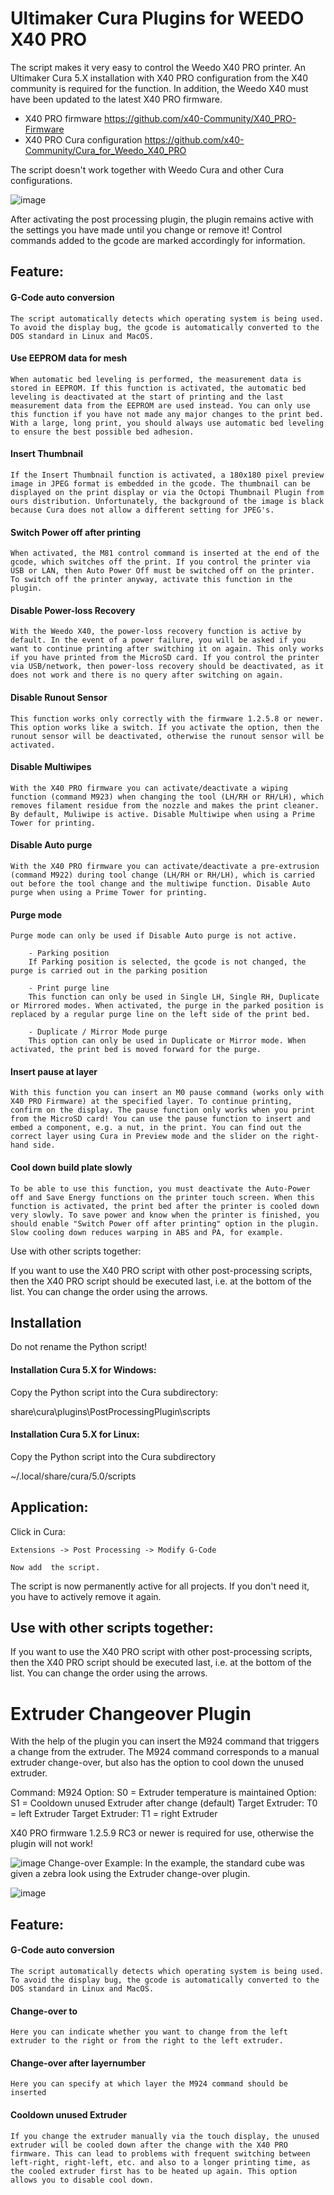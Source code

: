 # Ultimaker Cura Plugins for WEEDO X40 PRO
The script makes it very easy to control the Weedo X40 PRO printer. An Ultimaker Cura 5.X installation with X40 PRO configuration from the X40 community is required for the function. In addition, the Weedo X40 must have been updated to the latest X40 PRO firmware.
- X40 PRO firmware https://github.com/x40-Community/X40_PRO-Firmware
- X40 PRO Cura configuration https://github.com/x40-Community/Cura_for_Weedo_X40_PRO

The script doesn't work together with Weedo Cura and other Cura configurations.

![image](http://www.x40-community.org/images/x40/Weedo_X40_PRO_Cura_Plugin-200.png)

After activating the post processing plugin, the plugin remains active with the settings you have made until you change or remove it! Control commands added to the gcode are marked accordingly for information.

## Feature:

####    G-Code auto conversion
    The script automatically detects which operating system is being used. To avoid the display bug, the gcode is automatically converted to the DOS standard in Linux and MacOS.

####    Use EEPROM data for mesh
    When automatic bed leveling is performed, the measurement data is stored in EEPROM. If this function is activated, the automatic bed leveling is deactivated at the start of printing and the last measurement data from the EEPROM are used instead. You can only use this function if you have not made any major changes to the print bed. With a large, long print, you should always use automatic bed leveling to ensure the best possible bed adhesion.

####    Insert Thumbnail
    If the Insert Thumbnail function is activated, a 180x180 pixel preview image in JPEG format is embedded in the gcode. The thumbnail can be displayed on the print display or via the Octopi Thumbnail Plugin from ours distribution. Unfortunately, the background of the image is black because Cura does not allow a different setting for JPEG's.

####    Switch Power off after printing
    When activated, the M81 control command is inserted at the end of the gcode, which switches off the print. If you control the printer via USB or LAN, then Auto Power Off must be switched off on the printer. To switch off the printer anyway, activate this function in the plugin. 

####    Disable Power-loss Recovery
    With the Weedo X40, the power-loss recovery function is active by default. In the event of a power failure, you will be asked if you want to continue printing after switching it on again. This only works if you have printed from the MicroSD card. If you control the printer via USB/network, then power-loss recovery should be deactivated, as it does not work and there is no query after switching on again.
     
####    Disable Runout Sensor
    This function works only correctly with the firmware 1.2.5.8 or newer. This option works like a switch. If you activate the option, then the runout sensor will be deactivated, otherwise the runout sensor will be activated.

####    Disable Multiwipes
    With the X40 PRO firmware you can activate/deactivate a wiping function (command M923) when changing the tool (LH/RH or RH/LH), which removes filament residue from the nozzle and makes the print cleaner. By default, Muliwipe is active. Disable Multiwipe when using a Prime Tower for printing.

####    Disable Auto purge
    With the X40 PRO firmware you can activate/deactivate a pre-extrusion (command M922) during tool change (LH/RH or RH/LH), which is carried out before the tool change and the multiwipe function. Disable Auto purge when using a Prime Tower for printing.

####    Purge mode
    Purge mode can only be used if Disable Auto purge is not active.

        - Parking position
        If Parking position is selected, the gcode is not changed, the purge is carried out in the parking position
    
        - Print purge line
        This function can only be used in Single LH, Single RH, Duplicate or Mirrored modes. When activated, the purge in the parked position is replaced by a regular purge line on the left side of the print bed.
    
        - Duplicate / Mirror Mode purge
        This option can only be used in Duplicate or Mirror mode. When activated, the print bed is moved forward for the purge.


####    Insert pause at layer
    With this function you can insert an M0 pause command (works only with X40 PRO Firmware) at the specified layer. To continue printing, confirm on the display. The pause function only works when you print from the MicroSD card! You can use the pause function to insert and embed a component, e.g. a nut, in the print. You can find out the correct layer using Cura in Preview mode and the slider on the right-hand side.

####    Cool down build plate slowly
    To be able to use this function, you must deactivate the Auto-Power off and Save Energy functions on the printer touch screen. When this function is activated, the print bed after the printer is cooled down very slowly. To save power and know when the printer is finished, you should enable "Switch Power off after printing" option in the plugin. Slow cooling down reduces warping in ABS and PA, for example.

 
Use with other scripts together:



If you want to use the X40 PRO script with other post-processing scripts, then the X40 PRO script should be executed last, i.e. at the bottom of the list. You can change the order using the arrows.

## Installation
Do not rename the Python script!

#### Installation Cura 5.X for Windows:

Copy the Python script into the Cura subdirectory:

share\cura\plugins\PostProcessingPlugin\scripts

 

#### Installation Cura 5.X for Linux:

Copy the Python script into the Cura subdirectory

~/.local/share/cura/5.0/scripts

 
## Application:

Click in Cura:

    Extensions -> Post Processing -> Modify G-Code

    Now add  the script.

The script is now permanently active for all projects. If you don't need it, you have to actively remove it again. 



## Use with other scripts together:

If you want to use the X40 PRO script with other post-processing scripts, then the X40 PRO script should be executed last, i.e. at the bottom of the list. You can change the order using the arrows.



# Extruder Changeover Plugin

With the help of the plugin you can insert the M924 command that triggers a change from the extruder. The M924 command corresponds to a manual extruder change-over, but also has the option to cool down the unused extruder.

Command: M924
Option: S0 = Extruder temperature is maintained
Option: S1 = Cooldown unused Extruder after change (default)
Target Extruder: T0 = left Extruder
Target Extruder: T1 = right Extruder

X40 PRO firmware 1.2.5.9 RC3 or newer is required for use, otherwise the plugin will not work!

![image](http://www.x40-community.org/images/x40/ExtruderChangeover.png)
Change-over Example:
In the example, the standard cube was given a zebra look using the Extruder change-over plugin.

![image](http://www.x40-community.org/images/x40/Change-over_example.jpg)

## Feature:

####    G-Code auto conversion
    The script automatically detects which operating system is being used. To avoid the display bug, the gcode is automatically converted to the DOS standard in Linux and MacOS.

####    Change-over to
    Here you can indicate whether you want to change from the left extruder to the right or from the right to the left extruder.

####    Change-over after layernumber
    Here you can specify at which layer the M924 command should be inserted

####    Cooldown unused Extruder
    If you change the extruder manually via the touch display, the unused extruder will be cooled down after the change with the X40 PRO firmware. This can lead to problems with frequent switching between left-right, right-left, etc. and also to a longer printing time, as the cooled extruder first has to be heated up again. This option allows you to disable cool down.
